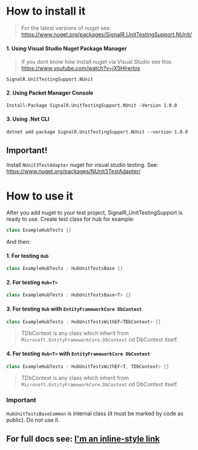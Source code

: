 # How to install it
> For the latest versions of nuget see: https://www.nuget.org/packages/SignalR.UnitTestingSupport.NUnit/
#### 1. Using Visual Studio Nuget Package Manager
> If you dont know how install nuget via Visual Studio see this: https://www.youtube.com/watch?v=jX5HlrerIos
```
SignalR.UnitTestingSupport.NUnit
```
#### 2. Using Packet Manager Console
```
Install-Package SignalR.UnitTestingSupport.NUnit -Version 1.0.0
```
#### 3. Using .Net CLI
```
dotnet add package SignalR.UnitTestingSupport.NUnit --version 1.0.0
```
## Important!
Install ```NUnit3TestAdapter``` nuget for visual studio testing. See: https://www.nuget.org/packages/NUnit3TestAdapter/

# How to use it
After you add nuget to your test project, SignalR_UnitTestingSupport is ready to use.
Create test class for hub for example:
```csharp
class ExampleHubTests {}
```
And then:
#### 1. For testing ```Hub```
```csharp
class ExampleHubTests : HubUnitTestsBase {}
```
#### 2. For testing ```Hub<T>```
```csharp
class ExampleHubTests : HubUnitTestsBase<T> {}
```
#### 3. For testing ```Hub``` with ```EntityFrameworkCore DbContext```
```csharp
class ExampleHubTests : HubUnitTestsWithEF<TDbContext> {}
```
> TDbContext is any class which inherit from ```Microsoft.EntityFrameworkCore.DbContext``` od DbContext itself.
#### 4. For testing ```Hub<T>``` with ```EntityFrameworkCore DbContext```
```csharp
class ExampleHubTests : HubUnitTestsWithEF<T, TDbContext> {}
```
> TDbContext is any class which inherit from ```Microsoft.EntityFrameworkCore.DbContext``` od DbContext itself.

### Important
```HubUnitTestsBaseCommon``` is internal class (it must be marked by code as public). Do not use it.

## For full docs see: [I'm an inline-style link](https://github.com/NightAngell/SignalR_UnitTestingSupport/wiki)

